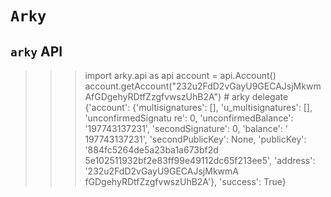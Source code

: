 # `Arky`

## `arky` API

>>> import arky.api as api
>>> account = api.Account()
>>> account.getAccount("232u2FdD2vGayU9GECAJsjMkwmAfGDgehyRDtfZzgfvwszUhB2A") # arky delegate
{'account': {'multisignatures': [], 'u_multisignatures': [], 'unconfirmedSignatu
re': 0, 'unconfirmedBalance': '197743137231', 'secondSignature': 0, 'balance': '
197743137231', 'secondPublicKey': None, 'publicKey': '884fc5264de5a23ba1a673bf2d
5e102511932bf2e83ff99e49112dc65f213ee5', 'address': '232u2FdD2vGayU9GECAJsjMkwmA
fGDgehyRDtfZzgfvwszUhB2A'}, 'success': True}

